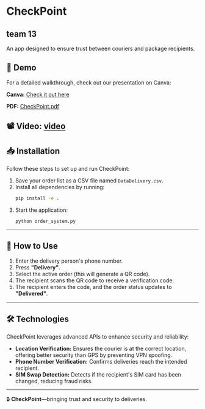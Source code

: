 # CheckPoint 
## team 13

An app designed to ensure trust between couriers and package recipients.

## 🚀 Demo
For a detailed walkthrough, check out our presentation on Canva:  

 **Canva:** [Check it out here](https://www.canva.com/design/DAGgvwtPrMA/q8wfSf0MzZcYXvbUBQ4M3Q/edit?utm_content=DAGgvwtPrMA&utm_campaign=designshare&utm_medium=link2&utm_source=sharebutton)

 **PDF:**  [CheckPoint.pdf](https://github.com/VoicuTomut/networkx/blob/main/ChekPoint.pdf)

📽 **Video:** [video](https://github.com/VoicuTomut/networkx/blob/main/Demovideo.mp4)
---

## 📥 Installation
Follow these steps to set up and run CheckPoint:

1. Save your order list as a CSV file named `DataDelivery.csv`.
2. Install all dependencies by running:
   ```bash
   pip install -e .
   ```
3. Start the application:
   ```bash
   python order_system.py
   ```

---

## 📌 How to Use
1. Enter the delivery person's phone number.
2. Press **"Delivery"**.
3. Select the active order (this will generate a QR code).
4. The recipient scans the QR code to receive a verification code.
5. The recipient enters the code, and the order status updates to **"Delivered"**.

---

## 🛠 Technologies
CheckPoint leverages advanced APIs to enhance security and reliability:

- **Location Verification:** Ensures the courier is at the correct location, offering better security than GPS by preventing VPN spoofing.
- **Phone Number Verification:** Confirms deliveries reach the intended recipient.
- **SIM Swap Detection:** Detects if the recipient's SIM card has been changed, reducing fraud risks.

---

🔒 **CheckPoint**—bringing trust and security to deliveries.

